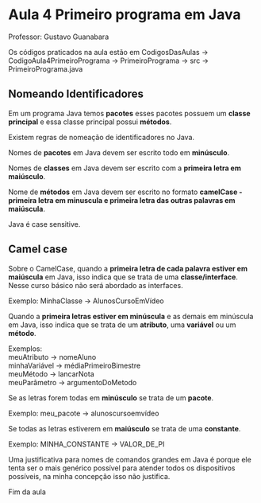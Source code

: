 # Aula 4 Primeiro programa em Java

Professor: Gustavo Guanabara

Os códigos praticados na aula estão em CodigosDasAulas -> CodigoAula4PrimeiroPrograma -> PrimeiroPrograma -> src -> PrimeiroPrograma.java

## Nomeando Identificadores

Em um programa Java temos **pacotes** esses pacotes possuem um **classe principal** e essa classe principal possui **métodos**.

Existem regras de nomeação de identificadores no Java.

Nomes de **pacotes** em Java devem ser escrito todo em **minúsculo**.

Nomes de **classes** em Java devem ser escrito com a **primeira letra em maiúsculo**.

Nome de **métodos** em Java devem ser escrito no formato **camelCase - primeira letra em minuscula e primeira letra das outras palavras em maiúscula**.

Java é case sensitive.

## Camel case

Sobre o CamelCase, quando a **primeira letra de cada palavra estiver em maiúscula** em Java, isso indica que se trata de uma **classe/interface**. Nesse curso básico não será abordado as interfaces.

Exemplo: MinhaClasse -> AlunosCursoEmVídeo

Quando a **primeira letras estiver em minúscula** e as demais em minúscula em Java, isso indica que se trata de um **atributo**, uma **variável** ou um **método**.

Exemplos:  
meuAtributo  -> nomeAluno  
minhaVariável  -> médiaPrimeiroBimestre  
meuMétodo -> lancarNota  
meuParâmetro -> argumentoDoMetodo

Se as letras forem todas em **minúsculo** se trata de um **pacote**.

Exemplo: meu_pacote -> alunoscursoemvídeo

Se todas as letras estiverem em **maiúsculo** se trata de uma **constante**.

Exemplo: MINHA_CONSTANTE -> VALOR_DE_PI

Uma justificativa para nomes de comandos grandes em Java é porque ele tenta ser o mais genérico possível para atender todos os dispositivos possíveis, na minha concepção isso não justifica.

Fim da aula
